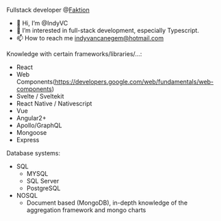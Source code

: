 Fullstack developer @[Faktion](https://faktion.com/)

- 👋 Hi, I’m @IndyVC
- 👀 I’m interested in full-stack development, especially Typescript.
- 📫 How to reach me indyvancanegem@hotmail.com


Knowledge with certain frameworks/libraries/...:
- React
- Web Components(https://developers.google.com/web/fundamentals/web-components)
- Svelte / Sveltekit
- React Native / Nativescript
- Vue
- Angular2+
- Apollo/GraphQL
- Mongoose
- Express
  
Database systems:
- SQL
  - MYSQL
  - SQL Server
  - PostgreSQL
- NOSQL
  - Document based (MongoDB), in-depth knowledge of the aggregation framework and mongo charts


